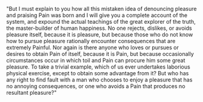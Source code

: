 "But I must explain to you how all this mistaken idea of denouncing pleasure and praising Pain was born and I will give you a complete account
of the system, and expound the actual teachings of the great explorer of the truth, the master-builder of human happiness. No one rejects,
dislikes, or avoids pleasure itself, because it is pleasure, but because those who do not know how to pursue pleasure rationally encounter
consequences that are extremely Painful. Nor again is there anyone who loves or pursues or desires to obtain Pain of itself, because it is
Pain, but because occasionally circumstances occur in which toil and Pain can procure him some great pleasure. To take a trivial example,
which of us ever undertakes laborious physical exercise, except to obtain some advantage from it? But who has any right to find fault with a
man who chooses to enjoy a pleasure that has no annoying consequences, or one who avoids a Pain that produces no resultant pleasure?"